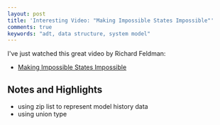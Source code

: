 ```yaml
---
layout: post
title: 'Interesting Video: "Making Impossible States Impossible"'
comments: true
keywords: "adt, data structure, system model"
---
```


I've just watched this great video by Richard Feldman:

- [Making Impossible States Impossible](https://www.youtube.com/watch?v=IcgmSRJHu_8)

## Notes and Highlights

- using zip list to represent model history data
- using union type

